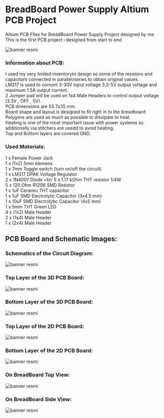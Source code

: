 # BreadBoard Power Supply Altium PCB Project
 Altium PCB Fİles for BreadBoard Power Supply Project designed by me <br/>
 This is the first PCB project ı designed from start to end
 
 ![banner resmi](https://github.com/YavuzSelimKiziltas/BreadBoard-Power-Supply-Altium-PCB-Project/blob/main/Images/On%20BreadBoard.png)

 ### Information about PCB:
 I used my very limited inventoryto design so some of the resistors and capacitors connected in parallel/series to obtain original values. <br/> 
 LM317 is used to convert 3-30V input voltage 3.3-5V output voltage and maximum 1.5A output current. <br/>
 2 Jumper pad will be used on 1x4 Male Headers to control output voltage (3.3V , OFF , 5V). <br/>
 PCB dimensions are 53.7x35 mm. <br/>
 Board shape and layout is designed to fit right in to the breadboard <br/>
 Polygons are used as much as possible to dissipate to heat.<br/>
 Heating is one of the most important issue with power systems so additionally via stitchers are usedd to avoid heating. <br/>
 Top and Bottom layers are covered GND. <br/>
 
 ### Used Materials:
 1 x Female Power Jack <br/>
 1 x (1x2) 5mm klemens <br/>
 1 x 7mm Toggle switch (turn on/off the circuit) <br/>
 1 x LM317 DPAK Voltage Regulator <br/> 
 2 x 1N4007 Diode <br/ 
 5 x 1.17 kOhm THT resistor 1/4W <br/>
 5 x 120 Ohm R1206 SMD Resistor <br/>
 1 x 1uF Ceramic THT capacitor  <br/>
 1 x 1uF SMD Electrolytic Capacitor (3x4.5 mm) <br/>
 1 x 10uF SMD Electrolytic Capacitor (4x5 mm) <br/>
 1 x 5mm THT Green LED <br/>
 4 x (1x2) Male Header <br/>
 2 x (1x4) Male Header <br/>
 1 x (2x4) Male Header <br/>
 
 ## PCB Board and Schematic Images:
 ### Schematics of the Circuit Diagram:
 ![banner resmi](https://github.com/YavuzSelimKiziltas/BreadBoard-Power-Supply-Altium-PCB-Project/blob/main/Images/Schematic.png)
 ### Top Layer of the 3D PCB Board:
 ![banner resmi](https://github.com/YavuzSelimKiziltas/BreadBoard-Power-Supply-Altium-PCB-Project/blob/main/Images/3D%20Top%20View.png)
 ### Bottom Layer of the 3D PCB Board:
 ![banner resmi](https://github.com/YavuzSelimKiziltas/BreadBoard-Power-Supply-Altium-PCB-Project/blob/main/Images/3D%20Bottom%20View.png)
 ### Top Layer of the 2D PCB Board:
 ![banner resmi](https://github.com/YavuzSelimKiziltas/BreadBoard-Power-Supply-Altium-PCB-Project/blob/main/Images/2D%20Top%20View.png)
 ### Bottom Layer of the 2D PCB Board:
 ![banner resmi](https://github.com/YavuzSelimKiziltas/BreadBoard-Power-Supply-Altium-PCB-Project/blob/main/Images/2D%20Bottom%20View.png)
 ### On BreadBoard Top View:
 ![banner resmi](https://github.com/YavuzSelimKiziltas/BreadBoard-Power-Supply-Altium-PCB-Project/blob/main/Images/On%20BreadBoard.png)
 ### On BreadBoard Side View:
 ![banner resmi](https://github.com/YavuzSelimKiziltas/BreadBoard-Power-Supply-Altium-PCB-Project/blob/main/Images/Side%20View%20breadBoard.png)
